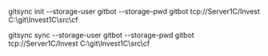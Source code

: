 gitsync init --storage-user gitbot --storage-pwd gitbot tcp://Server1C/Invest C:\git\Invest1C\src\cf

gitsync sync --storage-user gitbot --storage-pwd gitbot tcp://Server1C/Invest C:\git\Invest1C\src\cf